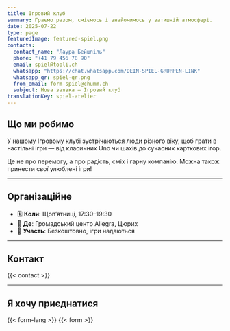 ```yaml
---
title: Ігровий клуб
summary: Граємо разом, сміємось і знайомимось у затишній атмосфері.
date: 2025-07-22
type: page
featuredImage: featured-spiel.png
contacts:
  contact_name: "Лаура Бейшпіль"
  phone: "+41 79 456 78 90"
  email: spiel@topli.ch
  whatsapp: "https://chat.whatsapp.com/DEIN-SPIEL-GRUPPEN-LINK"
  whatsapp_qr: spiel-qr.png
  from_email: form-spiel@chumm.ch
  subject: Нова заявка – Ігровий клуб
translationKey: spiel-atelier
---
```


## Що ми робимо

У нашому Ігровому клубі зустрічаються люди різного віку, щоб грати в настільні ігри — від класичних Uno чи шахів до сучасних карткових ігор.

Це не про перемогу, а про радість, сміх і гарну компанію. Можна також принести свої улюблені ігри!

---

## Організаційне

- 🗓  **Коли**: Щоп’ятниці, 17:30–19:30  
- 📍 **Де**: Громадський центр Allegra, Цюрих  
- 💸 **Участь**: Безкоштовно, ігри надаються

---

## Контакт

{{< contact >}}

---

## Я хочу приєднатися

{{< form-lang >}}
{{< form >}}


